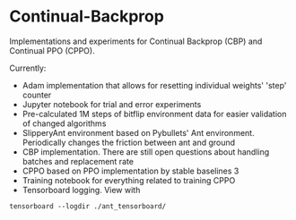 # Continual-Backprop
Implementations and experiments for Continual Backprop (CBP) and Continual PPO (CPPO).

Currently:
- Adam implementation that allows for resetting individual weights' 'step' counter
- Jupyter notebook for trial and error experiments
- Pre-calculated 1M steps of bitflip environment data for easier validation of changed algorithms
- SlipperyAnt environment based on Pybullets' Ant environment. Periodically changes the friction between ant and ground
- CBP implementation. There are still open questions about handling batches and replacement rate
- CPPO based on PPO implementation by stable baselines 3
- Training notebook for everything related to training CPPO
- Tensorboard logging. View with 
```console
tensorboard --logdir ./ant_tensorboard/
```